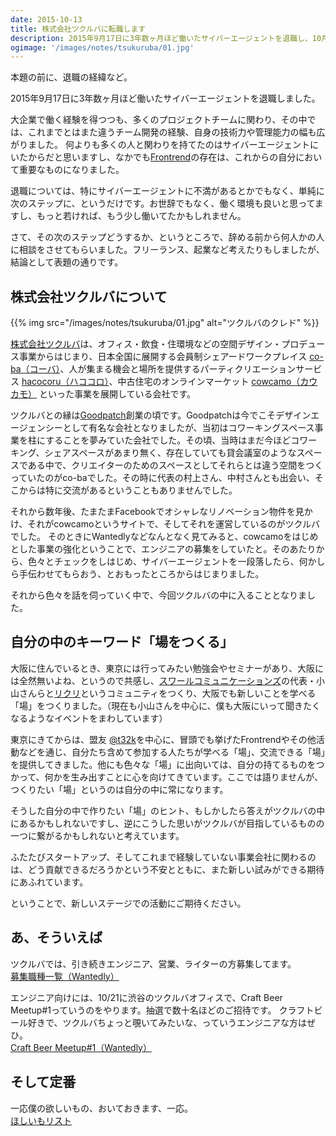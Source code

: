 ```yaml
---
date: 2015-10-13
title: 株式会社ツクルバに転職します
description: 2015年9月17日に3年数ヶ月ほど働いたサイバーエージェントを退職し、10月後半から株式会社ツクルバに転職します
ogimage: '/images/notes/tsukuruba/01.jpg'
---
```


本題の前に、退職の経緯など。

2015年9月17日に3年数ヶ月ほど働いたサイバーエージェントを退職しました。

大企業で働く経験を得つつも、多くのプロジェクトチームに関わり、その中では、これまでとはまた違うチーム開発の経験、自身の技術力や管理能力の幅も広がりました。
何よりも多くの人と関わりを持てたのはサイバーエージェントにいたからだと思いますし、なかでも[Frontrend](https://frontrend.github.io/)の存在は、これからの自分において重要なものになりました。

退職については、特にサイバーエージェントに不満があるとかでもなく、単純に次のステップに、というだけです。お世辞でもなく、働く環境も良いと思ってますし、もっと若ければ、もう少し働いてたかもしれません。

さて、その次のステップどうするか、というところで、辞める前から何人かの人に相談をさせてもらいました。フリーランス、起業など考えたりもしましたが、結論として表題の通りです。

## 株式会社ツクルバについて

{{% img src="/images/notes/tsukuruba/01.jpg" alt="ツクルバのクレド" %}}

[株式会社ツクルバ](http://tsukuruba.com/)は、オフィス・飲食・住環境などの空間デザイン・プロデュース事業からはじまり、日本全国に展開する会員制シェアードワークプレイス [co-ba（コーバ）](http://tsukuruba.com/co-ba/)、人が集まる機会と場所を提供するパーティクリエーションサービス [hacocoru（ハココロ）](http://hacocoro.com/)、中古住宅のオンラインマーケット [cowcamo（カウカモ）](https://cowcamo.jp/) といった事業を展開している会社です。

ツクルバとの縁は[Goodpatch](http://goodpatch.com/jp)創業の頃です。Goodpatchは今でこそデザインエージェンシーとして有名な会社となりましたが、当初はコワーキングスペース事業を柱にすることを夢みていた会社でした。その頃、当時はまだ今ほどコワーキング、シェアスペースがあまり無く、存在していても貸会議室のようなスペースである中で、クリエイターのためのスペースとしてそれらとは違う空間をつくっていたのがco-baでした。その時に代表の村上さん、中村さんとも出会い、そこからは特に交流があるということもありませんでした。

それから数年後、たまたまFacebookでオシャレなリノベーション物件を見かけ、それがcowcamoというサイトで、そしてそれを運営しているのがツクルバでした。
そのときにWantedlyなどなんとなく見てみると、cowcamoをはじめとした事業の強化ということで、エンジニアの募集をしていたと。そのあたりから、色々とチェックをしはじめ、サイバーエージェントを一段落したら、何かしら手伝わせてもらおう、とおもったところからはじまりました。

それから色々を話を伺っていく中で、今回ツクルバの中に入ることとなりました。

## 自分の中のキーワード「場をつくる」

大阪に住んでいるとき、東京には行ってみたい勉強会やセミナーがあり、大阪には全然無いよね、というので共感し、[スワールコミュニケーションズ](http://www.swirl.co.jp/)の代表・小山さんらと[リクリ](http://www.re-creators.jp/)というコミュニティをつくり、大阪でも新しいことを学べる「場」をつくりました。（現在も小山さんを中心に、僕も大阪にいって聞きたくなるようなイベントをまわしています）

東京にきてからは、盟友 [@t32k](http://t32k.me/mol/)を中心に、冒頭でも挙げたFrontrendやその他活動などを通じ、自分たち含めて参加する人たちが学べる「場」、交流できる「場」を提供してきました。他にも色々な「場」に出向いては、自分の持てるものをつかって、何かを生み出すことに心を向けてきています。ここでは語りませんが、つくりたい「場」というのは自分の中に常になります。

そうした自分の中で作りたい「場」のヒント、もしかしたら答えがツクルバの中にあるかもしれないですし、逆にこうした思いがツクルバが目指しているものの一つに繋がるかもしれないと考えています。

ふたたびスタートアップ、そしてこれまで経験していない事業会社に関わるのは、どう貢献できるだろうかという不安とともに、また新しい試みができる期待にあふれています。

ということで、新しいステージでの活動にご期待ください。

## あ、そういえば

ツクルバでは、引き続きエンジニア、営業、ライターの方募集してます。  
[募集職種一覧（Wantedly）](https://www.wantedly.com/companies/tsukuruba/projects)

エンジニア向けには、10/21に渋谷のツクルバオフィスで、Craft Beer Meetup#1っていうのをやります。抽選で数十名ほどのご招待です。
クラフトビール好きで、ツクルバちょっと覗いてみたいな、っていうエンジニアな方はぜひ。  
[Craft Beer Meetup#1（Wantedly）](https://www.wantedly.com/projects/30401)

## そして定番

一応僕の欲しいもの、おいておきます、一応。  
[ほしいもリスト](http://www.amazon.co.jp/gp/registry/wishlist/L0RCASGUCUPF/)
